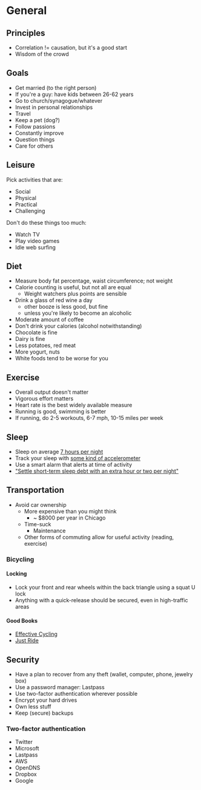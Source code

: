 # General

## Principles

*   Correlation != causation, but it's a good start
*   Wisdom of the crowd

## Goals

*   Get married (to the right person)
*   If you're a guy: have kids between 26-62 years
*   Go to church/synagogue/whatever
*   Invest in personal relationships
*   Travel
*   Keep a pet (dog?)
*   Follow passions
*   Constantly improve
*   Question things
*   Care for others

## Leisure

Pick activities that are:

*   Social
*   Physical
*   Practical
*   Challenging

Don't do these things too much:

*   Watch TV
*   Play video games
*   Idle web surfing

## Diet

*   Measure body fat percentage, waist circumference; not weight
*   Calorie counting is useful, but not all are equal
    *   Weight watchers plus points are sensible
*   Drink a glass of red wine a day
    *   other booze is less good, but fine
    *   unless you're likely to become an alcoholic
*   Moderate amount of coffee
*   Don't drink your calories (alcohol notwithstanding)
*   Chocolate is fine
*   Dairy is fine
*   Less potatoes, red meat
*   More yogurt, nuts
*   White foods tend to be worse for you

## Exercise

*   Overall output doesn't matter
*   Vigorous effort matters
*   Heart rate is the best widely available measure
*   Running is good, swimming is better
*   If running, do 2-5 workouts, 6-7 mph, 10-15 miles per week

## Sleep

*   Sleep on average [7 hours per night](http://www.time.com/time/health/article/0,8599,1812420,00.html)
*   Track your sleep with [some kind of accelerometer](http://lifehacker.com/5993005/five-best-sleep-tracking-gadgets-or-apps)
*   Use a smart alarm that alerts at time of activity
*   ["Settle short-term sleep debt with an extra hour or two per night"](http://www.helpguide.org/life/sleeping.htm)

## Transportation

*   Avoid car ownership
    *   More expensive than you might think
        *   ~ $8000 per year in Chicago
    *   Time-suck
        *   Maintenance
	*   Other forms of commuting allow for useful activity (reading, exercise)

### Bicycling

#### Locking

*   Lock your front and rear wheels within the back triangle using a squat U lock
*   Anything with a quick-release should be secured, even in high-traffic areas

#### Good Books

*   [Effective Cycling](http://www.amazon.com/Effective-Cycling-John-Forester/dp/0262516942/)
*   [Just Ride](http://www.amazon.com/Just-Ride-Radically-Practical-Riding/dp/0761155589/)

## Security

*   Have a plan to recover from any theft (wallet, computer, phone, jewelry box)
*   Use a password manager: Lastpass
*   Use two-factor authentication wherever possible
*   Encrypt your hard drives
*   Own less stuff
*   Keep (secure) backups

### Two-factor authentication

*   Twitter
*   Microsoft
*   Lastpass
*   AWS
*   OpenDNS
*   Dropbox
*   Google
